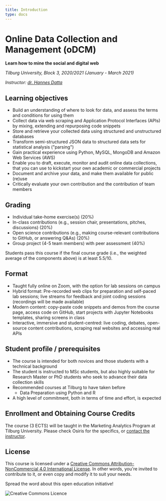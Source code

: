 ```yaml
---
title: Introduction
type: docs
---
```


# Online Data Collection and Management (oDCM)

**Learn how to mine the social and digital web**

_Tilburg University, Block 3, 2020/2021 (January - March 2021)_

_Instructor: [dr. Hannes Datta](https://hannesdatta.com)_

<!--
## Glossary search

Already know what you're looking for? Search the __Glossary__ here.

-->

## Learning objectives

-	Build an understanding of where to look for data, and assess the terms and conditions for using them
- Collect data via web scraping and Application Protocol Interfaces (APIs) by mixing, extending and repurposing code snippets
- Store and retrieve your collected data using structured and unstructured databases
- Transform semi-structured JSON data to structured data sets for statistical analysis ("parsing")
- Gain practical experience using Python, MySQL, MongoDB and Amazon Web Services (AWS)
- Enable you to draft, execute, monitor and audit online data collections, that you can use to kickstart your own academic or commercial projects<!-- cronjobs-->
- Document and archive your data, and make them available for public (re)use
- Critically evaluate your own contribution and the contribution of team members

## Grading

- Individual take-home exercise(s) (20%)
- In-class contributions (e.g., session chair, presentations, pitches, discussions) (20%)
- Open science contributions (e.g., making course-relevant contributions to GitHub, or answering Q&As) (20%)
- Group project (4-5 team members) with peer assessment (40%)

Students pass this course if the final course grade (i.e., the weighted average of the components above) is at least 5.5/10.

<!--
Elke toetsvorm (bijv. paper, exam, midterm) dient apart in Osiris te worden ingevoerd, met vermelding van minimum cijfer en wegingsfactor.

-->


## Format

- Taught fully online on Zoom, with the option for lab sessions on campus
- Hybrid format: Pre-recorded web clips for preparation and self-paced lab sessions; live streams for feedback and joint coding sessions (recordings will be made available)
- Modern content: copy-paste code snippets and demos from the course page, access code on GitHub, start projects with Jupyter Notebooks templates, sharing screens in class
- Interactive, immersive and student-centred: live coding, debates, open-source content contributions, scraping real websites and accessing real APIs
<!--, simulations, hackathon-->
<!-- work on VMs on AWS, code in SQL and R, compete on Kaggle, or work on own computer--; Coding Dojo student-=led analysis; while sharing screens-->

## Student profile / prerequisites

- The course is intended for both novices and those students with a technical background
- The student is instructed to MSc students, but also highly suitable for Research Master or PhD students who seek to advance their data collection skills
- Recommended courses at Tilburg to have taken before
    - Data Preparation using Python and R
- A high level of commitment, both in terms of time and effort, is expected

## Enrollment and Obtaining Course Credits

The course (3 ECTS) will be taught in the Marketing Analytics Program at Tilburg University. Please check Osiris for the specifics, or [contact the instructor](mailto:h.datta@tilburguniversity.edu).

## License

This course is licensed under a [Creative Commons Attribution-NonCommercial 4.0 International License](http://creativecommons.org/licenses/by-nc/4.0/). In other words, you're invited to contribute to it, or even copy and modify it to suit your needs.

Spread the word about this open education initiative!

![Creative Commons Licence](https://i.creativecommons.org/l/by-nc/4.0/88x31.png)
